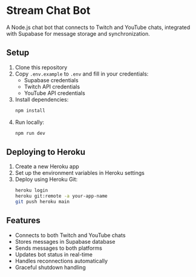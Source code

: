 # Stream Chat Bot

A Node.js chat bot that connects to Twitch and YouTube chats, integrated with Supabase for message storage and synchronization.

## Setup

1. Clone this repository
2. Copy `.env.example` to `.env` and fill in your credentials:
   - Supabase credentials
   - Twitch API credentials
   - YouTube API credentials
3. Install dependencies:
   ```bash
   npm install
   ```
4. Run locally:
   ```bash
   npm run dev
   ```

## Deploying to Heroku

1. Create a new Heroku app
2. Set up the environment variables in Heroku settings
3. Deploy using Heroku Git:
   ```bash
   heroku login
   heroku git:remote -a your-app-name
   git push heroku main
   ```

## Features

- Connects to both Twitch and YouTube chats
- Stores messages in Supabase database
- Sends messages to both platforms
- Updates bot status in real-time
- Handles reconnections automatically
- Graceful shutdown handling